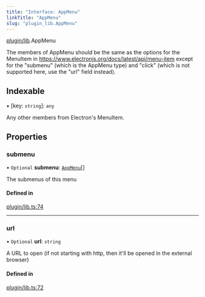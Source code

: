```yaml
---
title: "Interface: AppMenu"
linkTitle: "AppMenu"
slug: "plugin_lib.AppMenu"
---
```


[plugin/lib](../modules/plugin_lib.md).AppMenu

The members of AppMenu should be the same as the options for the MenuItem in https://www.electronjs.org/docs/latest/api/menu-item
except for the "submenu" (which is the AppMenu type) and "click" (which is not supported here, use the
"url" field instead).

## Indexable

▪ [key: `string`]: `any`

Any other members from Electron's MenuItem.

## Properties

### submenu

• `Optional` **submenu**: [`AppMenu`](plugin_lib.AppMenu.md)[]

The submenus of this menu

#### Defined in

[plugin/lib.ts:74](https://github.com/headlamp-k8s/headlamp/blob/b0236780/frontend/src/plugin/lib.ts#L74)

___

### url

• `Optional` **url**: `string`

A URL to open (if not starting with http, then it'll be opened in the external browser)

#### Defined in

[plugin/lib.ts:72](https://github.com/headlamp-k8s/headlamp/blob/b0236780/frontend/src/plugin/lib.ts#L72)
